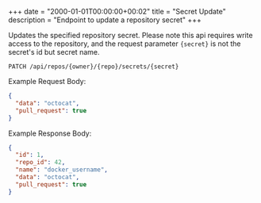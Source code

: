 +++
date = "2000-01-01T00:00:00+00:02"
title = "Secret Update"
description = "Endpoint to update a repository secret"
+++

Updates the specified repository secret.
Please note this api requires write access to the repository,
and the request parameter `{secret}` is not the secret's id but secret name.

```
PATCH /api/repos/{owner}/{repo}/secrets/{secret}
```

Example Request Body:

```json {linenos=table}
{
  "data": "octocat",
  "pull_request": true
}
```

Example Response Body:

```json {linenos=table}
{
  "id": 1,
  "repo_id": 42,
  "name": "docker_username",
  "data": "octocat",
  "pull_request": true
}
```
